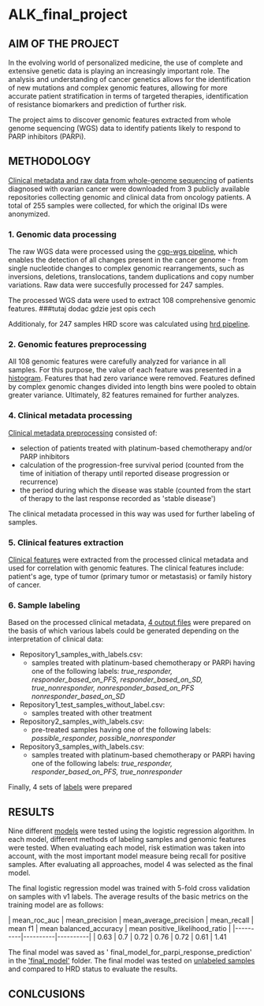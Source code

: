 # ALK_final_project

## AIM OF THE PROJECT

In the evolving world of personalized medicine, the use of complete and extensive genetic data is playing an increasingly important role. The analysis and understanding of cancer genetics allows for the identification of new mutations and complex genomic features, allowing for more accurate patient stratification in terms of targeted therapies, identification of resistance biomarkers and prediction of further risk.

The project aims to discover genomic features extracted from whole genome sequencing (WGS) data to identify patients likely to respond to PARP inhibitors (PARPi).


## METHODOLOGY

[Clinical metadata and raw data from whole-genome sequencing](https://github.com/KlaudiaPacewicz/ALK_final_project/tree/main/original_input_data) of patients diagnosed with ovarian cancer were downloaded from 3 publicly available repositories collecting genomic and clinical data from oncology patients. A total of 255 samples were collected, for which the original IDs were anonymized.

### 1. Genomic data processing

The raw WGS data were processed using the [cgp-wgs pipeline](https://github.com/cancerit/dockstore-cgpwgs), which enables the detection of all changes present in the cancer genome - from single nucleotide changes to complex genomic rearrangements, such as inversions, deletions, translocations, tandem duplications and copy number variations. Raw data were succesfully processed for 247 samples.

The processed WGS data were used to extract 108 comprehensive genomic features. ###tutaj dodac gdzie jest opis cech

Additionaly, for 247 samples HRD score was calculated using [hrd pipeline](https://github.com/eyzhao/hrdetect-pipeline).

### 2. Genomic features preprocessing

All 108 genomic features were carefully analyzed for variance in all samples. For this purpose, the value of each feature was presented in a [histogram](https://github.com/KlaudiaPacewicz/ALK_final_project/tree/main/data_preprocessing/genetic_data_preprocessing). Features that had zero variance were removed. Features defined by complex genomic changes divided into length bins were pooled to obtain greater variance. Ultimately, 82 features remained for further analyzes.

### 4. Clinical metadata processing

[Clinical metadata preprocessing](https://github.com/KlaudiaPacewicz/ALK_final_project/tree/main/data_preprocessing/clinical_metadata_preprocessing) consisted of:
* selection of patients treated with platinum-based chemotherapy and/or PARP inhibitors
* calculation of the progression-free survival period (counted from the time of initiation of therapy until reported disease progression or recurrence)
* the period during which the disease was stable (counted from the start of therapy to the last response recorded as 'stable disease')

The clinical metadata processed in this way was used for further labeling of samples.

### 5. Clinical features extraction

[Clinical features](https://github.com/KlaudiaPacewicz/ALK_final_project/tree/main/clinical_features) were extracted from the processed clinical metadata and used for correlation with genomic features. The clinical features include: patient's age, type of tumor (primary tumor or metastasis) or family history of cancer.


### 6. Sample labeling

Based on the processed clinical metadata, [4 output files](https://github.com/KlaudiaPacewicz/ALK_final_project/tree/main/labels/basis_for_sample_labeling) were prepared on the basis of which various labels could be generated depending on the interpretation of clinical data:
  * Repository1_samples_with_labels.csv:
      * samples treated with platinum-based chemotherapy or PARPi having one of the following labels: *true_responder, responder_based_on_PFS, responder_based_on_SD, true_nonresponder,              nonresponder_based_on_PFS nonresponder_based_on_SD*
  * Repository1_test_samples_without_label.csv:
      * samples treated with other treatment
  * Repository2_samples_with_labels.csv:
     * pre-treated samples having one of the following labels: *possible_responder, possible_nonresponder*
  * Repository3_samples_with_labels.csv:
    * samples treated with platinum-based chemotherapy or PARPi having one of the following labels: *true_responder, responder_based_on_PFS, true_nonresponder*

Finally, 4 sets of [labels](https://github.com/KlaudiaPacewicz/ALK_final_project/tree/main/labels) were prepared

## RESULTS

Nine different [models](https://github.com/KlaudiaPacewicz/ALK_final_project/tree/main/models) were tested using the logistic regression algorithm. In each model, different methods of labeling samples and genomic features were tested.  When evaluating each model, risk estimation was taken into account, with the most important model measure being recall for positive samples. After evaluating all approaches, model 4 was selected as the final model.

The final logistic regression model was trained with 5-fold cross validation on samples with v1 labels. The average results of the basic metrics on the training model are as follows:

| mean_roc_auc | mean_precision | mean_average_precision | mean_recall | mean f1 | mean balanced_accuracy | mean positive_likelihood_ratio |
|----------|----------|----------|
| 0.63    | 0.7   | 0.72  | 0.76 | 0.72 | 0.61 | 1.41


The final model was saved as ' final_model_for_parpi_response_prediction' in the ['final_model'](https://github.com/KlaudiaPacewicz/ALK_final_project/tree/main/final_model) folder. The final model was tested on [unlabeled samples](https://github.com/KlaudiaPacewicz/ALK_final_project/blob/main/final_model/Model_test_on_blind_samples.ipynb) and compared to HRD status to evaluate the results.


## CONLCUSIONS


